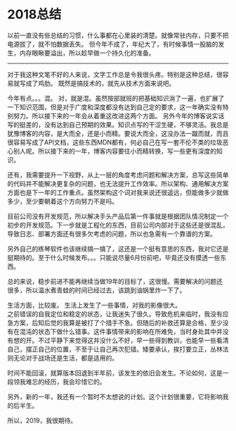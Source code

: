 # 2018总结

以前一直没有些总结的习惯，什么事都在心里装的清楚。就像常驻内存，只要不把电源拔了，就不怕数据丢失。
但今年不成了，年纪大了，有时候事情一股脑的发生，内存眼瞅要溢出，所以趁早做一个持久化的准备。

--- 
对于我这种文笔不好的人来说，文字工作总是令我很头疼。特别是这种总结，很容易就写成了鸡肋。
既然是搞技术的，就先从技术方面来说吧。

今年有点。。。混。
对，就是混。虽然按部就班的把基础知识淌了一遍，也扩展了一下知识范围，但是对于广度和深度都没有达到自己定的要求，这一年确实没有特别努力。所以接下来的一年会从着重这改进这两个方面。 
另外今年的博客说实话写的挺差的，没有达到自己预期的效果。知识点写的干涩生硬，不够灵活。我总是犹豫博客的内容，是大而全，还是小而精。要说大而全，这没办法一蹴而就，而且很容易写成了API文档，这些东西MDN都有，何必自己在写一套不伦不类的垃圾恶心别人呢。所以接下来的一年，博客内容要往小而精转换，写一些更有深度的知识。  

还有，我需要提升一下视野，从上一层的角度考虑问题和解决方案，总写这些简单的代码并不能解决更复杂的问题，也无法提升工作效率。所以架构、通用解决方案方面也是下一年的工作重点。虽然架构这个词对我来说还很遥远，但能做多少就做多少，至少要朝着这个方向努力不是吗。  

目前公司没有开发规范，所以解决手头产品后第一件事就是根据团队情况制定一个初步的开发规范。下一步就是工程化的东西，目前公司内部对于这些还是很混乱，导致日志、部署方面还有很多欠考虑的问题，所以也急需有一个靠谱的方案。  

另外自己的练琴软件也该继续搞一搞了，这还是一个挺有意思的东西，我对它还是挺期待的。至于什么时候发布。。。只能说尽量6月份前吧，毕竟还没有摸透一些东西。  

总的来说，稳步前进不能再继续当做19年的目标了，这很慢。需要解决的问题还很多，所以温水煮青蛙的时间已经过去，该跳到油锅里炸一下了。  

生活方面，比较废。
生活上发生了一些事情，对我的影像很大。  
之前错误的自我定位和稳定的状态，让我迷失了很久。导致危机来临时，我没有应急方案，后知后觉的我算是被打了个措手不急。但随后的补救还算是合格，至少没有在混沌的状态下做什么错事。这件事情带来的影响在所难免，当时身处其中并没有想的开。不过平静下来觉得这并没什么不好，早一些得到教训，也能早一些看清自己，摆正自己的位置，不至于让自己再次犯错。矮要承认，挨打要立正，丛林法则无论对于战场还是生活，都是适用的。  

时间不能回滚，就算版本回退到半年前，该发生的依旧会发生。不论如何，这是一段领我难忘的经历，我会珍惜它的。

另外，新的一年，我还有一个暂时不太想说的计划。这个计划很重要，它将影响我的后半生。

所以，2019，我很期待。
